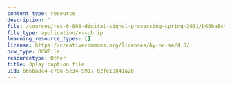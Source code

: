 ```yaml
---
content_type: resource
description: ''
file: /courses/res-6-008-digital-signal-processing-spring-2011/b66ba8c4c7065e34991702fe18841a2b_xRLaQ4My3ms.vtt
file_type: application/x-subrip
learning_resource_types: []
license: https://creativecommons.org/licenses/by-nc-sa/4.0/
ocw_type: OCWFile
resourcetype: Other
title: 3play caption file
uid: b66ba8c4-c706-5e34-9917-02fe18841a2b
---
```

